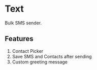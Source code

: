 # Text
Bulk SMS sender.

## Features
1. Contact Picker
2. Save SMS and Contacts after sending
3. Custom greeting message
